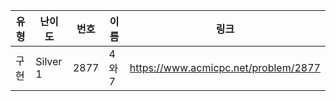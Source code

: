 |유형|난이도|번호|이름|링크|
|------|---|---|---|---|
|구현|Silver 1|2877|4와 7|https://www.acmicpc.net/problem/2877|
